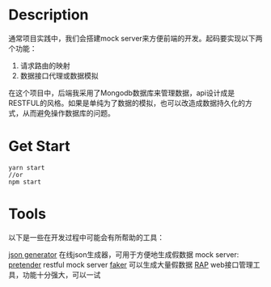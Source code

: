 # Description

通常项目实践中，我们会搭建mock server来方便前端的开发。起码要实现以下两个功能：
1. 请求路由的映射
2. 数据接口代理或数据模拟

在这个项目中，后端我采用了Mongodb数据库来管理数据，api设计成是RESTFUL的风格。如果是单纯为了数据的模拟，也可以改造成数据持久化的方式，从而避免操作数据库的问题。

# Get Start

```
yarn start
//or
npm start
```

# Tools
以下是一些在开发过程中可能会有所帮助的工具：

[json generator](http://beta.json-generator.com/) 在线json生成器，可用于方便地生成假数据
mock server:
[pretender](https://github.com/pretenderjs/pretender#timing-parameter) restful mock server
[faker](https://github.com/marak/faker.js) 可以生成大量假数据
[RAP](https://github.com/thx/RAP) web接口管理工具，功能十分强大，可以一试
